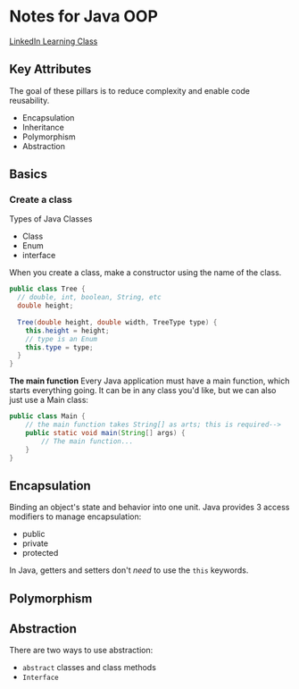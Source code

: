 # Notes for Java OOP

[LinkedIn Learning Class](https://www.linkedin.com/learning/java-object-oriented-programming-2/)

## Key Attributes

The goal of these pillars is to reduce complexity and enable code reusability.

- Encapsulation
- Inheritance
- Polymorphism
- Abstraction

## Basics

### Create a class

Types of Java Classes

- Class
- Enum
- interface


When you create a class, make a constructor using the name of the class.

```java
public class Tree {
  // double, int, boolean, String, etc
  double height;
  
  Tree(double height, double width, TreeType type) {
    this.height = height;
    // type is an Enum
    this.type = type;
  }
}
```

**The main function**
Every Java application must have a main function, which starts everything going. It can be in any class you'd like, but we can also just use a Main class:
```java
public class Main {
    // the main function takes String[] as arts; this is required-->
    public static void main(String[] args) {
        // The main function...
    }
}
```


## Encapsulation
Binding an object's state and behavior into one unit.
Java provides 3 access modifiers to manage encapsulation:
- public
- private
- protected

In Java, getters and setters don't _need_ to use the `this` keywords.

## Polymorphism

## Abstraction
There are two ways to use abstraction:
- `abstract` classes and class methods
- `Interface`
